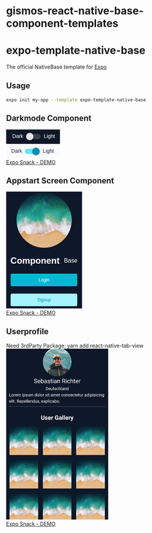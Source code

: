 # gismos-react-native-base-component-templates

# expo-template-native-base

The official NativeBase template for [Expo](https://docs.expo.io/)

## Usage

```sh
expo init my-app --template expo-template-native-base
```


## Darkmode Component
![Switch Dark](https://github.com/Gismo1337/gismos-react-native-base-component-templates/blob/main/assets/toggleDark.png?raw=true)<br />
![Switch Light](https://github.com/Gismo1337/gismos-react-native-base-component-templates/blob/main/assets/toggleLight.png?raw=true)<br />
[Expo Snack - DEMO](https://snack.expo.dev/@g1sm0/react-native-base-darkmode-component)

## Appstart Screen Component
![Appstart Screen Preview](https://github.com/Gismo1337/gismos-react-native-base-component-templates/blob/main/assets/Appstart.png?raw=true)<br />
[Expo Snack - DEMO](https://snack.expo.dev/@g1sm0/react-native-appstart-screen-component)

## Userprofile
Need 3rdParty Package: yarn add react-native-tab-view<br />
![Appstart Screen Preview](https://github.com/Gismo1337/gismos-react-native-base-component-templates/blob/main/assets/UserprofilePreview.png?raw=true)<br />
[Expo Snack - DEMO](https://snack.expo.dev/@g1sm0/react-native-user-profile-copmponent)
